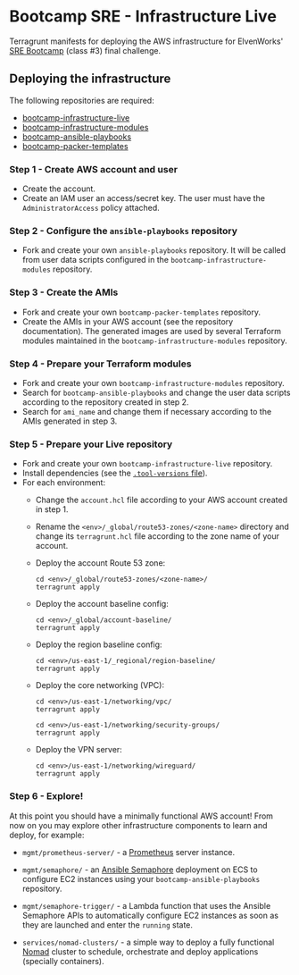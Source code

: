 # Bootcamp SRE - Infrastructure Live

Terragrunt manifests for deploying the AWS infrastructure for ElvenWorks' [SRE Bootcamp][bootcamp] (class \#3) final challenge.

[bootcamp]: https://aprenda.elven.works/programas-de-formacao-bootcamp-sre

## Deploying the infrastructure

The following repositories are required:

- [bootcamp-infrastructure-live](https://github.com/flaudisio/bootcamp-infrastructure-live)
- [bootcamp-infrastructure-modules](https://github.com/flaudisio/bootcamp-infrastructure-modules)
- [bootcamp-ansible-playbooks](https://github.com/flaudisio/bootcamp-ansible-playbooks)
- [bootcamp-packer-templates](https://github.com/flaudisio/bootcamp-packer-templates)

### Step 1 - Create AWS account and user

- Create the account.
- Create an IAM user an access/secret key. The user must have the `AdministratorAccess` policy attached.

### Step 2 - Configure the `ansible-playbooks` repository

- Fork and create your own `ansible-playbooks` repository. It will be called from user data scripts configured in the
  `bootcamp-infrastructure-modules` repository.

### Step 3 - Create the AMIs

- Fork and create your own `bootcamp-packer-templates` repository.
- Create the AMIs in your AWS account (see the repository documentation). The generated images are used by several Terraform
  modules maintained in the `bootcamp-infrastructure-modules` repository.

### Step 4 - Prepare your Terraform modules

- Fork and create your own `bootcamp-infrastructure-modules` repository.
- Search for `bootcamp-ansible-playbooks` and change the user data scripts according to the repository created in step 2.
- Search for `ami_name` and change them if necessary according to the AMIs generated in step 3.

### Step 5 - Prepare your Live repository

- Fork and create your own `bootcamp-infrastructure-live` repository.
- Install dependencies (see the [`.tool-versions` file](.tool-versions)).
- For each environment:
  - Change the `account.hcl` file according to your AWS account created in step 1.
  - Rename the `<env>/_global/route53-zones/<zone-name>` directory and change its `terragrunt.hcl` file according to the
    zone name of your account.
  - Deploy the account Route 53 zone:

    ```
    cd <env>/_global/route53-zones/<zone-name>/
    terragrunt apply
    ```

  - Deploy the account baseline config:

    ```
    cd <env>/_global/account-baseline/
    terragrunt apply
    ```

  - Deploy the region baseline config:

    ```
    cd <env>/us-east-1/_regional/region-baseline/
    terragrunt apply
    ```

  - Deploy the core networking (VPC):

    ```
    cd <env>/us-east-1/networking/vpc/
    terragrunt apply

    cd <env>/us-east-1/networking/security-groups/
    terragrunt apply
    ```

  - Deploy the VPN server:

    ```
    cd <env>/us-east-1/networking/wireguard/
    terragrunt apply
    ```

### Step 6 - Explore!

At this point you should have a minimally functional AWS account! From now on you may explore other infrastructure components to
learn and deploy, for example:

- `mgmt/prometheus-server/` - a [Prometheus](https://prometheus.io/) server instance.

- `mgmt/semaphore/` - an [Ansible Semaphore](https://www.ansible-semaphore.com/) deployment on ECS to
  configure EC2 instances using your `bootcamp-ansible-playbooks` repository.

- `mgmt/semaphore-trigger/` - a Lambda function that uses the Ansible Semaphore APIs to automatically
  configure EC2 instances as soon as they are launched and enter the `running` state.

- `services/nomad-clusters/` - a simple way to deploy a fully functional [Nomad](https://www.nomadproject.io/) cluster to
  schedule, orchestrate and deploy applications (specially containers).
